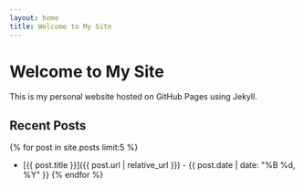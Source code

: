 ```yaml
---
layout: home
title: Welcome to My Site
---
```


# Welcome to My Site

This is my personal website hosted on GitHub Pages using Jekyll.

## Recent Posts

{% for post in site.posts limit:5 %}
* [{{ post.title }}]({{ post.url | relative_url }}) - {{ post.date | date: "%B %d, %Y" }}
{% endfor %} 